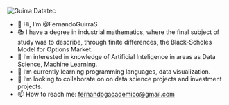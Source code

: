 ![Guirra Datatec](https://drive.google.com/file/d/1hTmH54MZkxx7sZTjkw3ut7CWK3d0CRtq/view?usp=sharing)

- 👋 Hi, I’m @FernandoGuirraS
- 📚 I have a degree in industrial mathematics, where the final subject of study was to describe, through finite differences, the Black-Scholes Model for Options Market.
- 👀 I’m interested in knowledge of Artificial Inteligence in areas as Data Science, Machine Learning.
- 🌱 I’m currently learning programming languages, data visualization.
- 💞️ I’m looking to collaborate on on data science projects and investment projects.
- 📫 How to reach me: fernandogacademico@gmail.com

<!---
FernandoGuirraS/FernandoGuirraS is a ✨ special ✨ repository because its `README.md` (this file) appears on your GitHub profile.
You can click the Preview link to take a look at your changes.
--->
